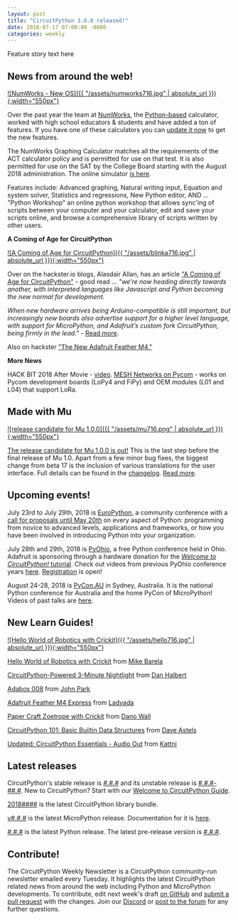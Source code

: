```yaml
---
layout: post
title: "CircuitPython 3.0.0 released!"
date: 2018-07-17 07:00:00 -0800
categories: weekly
---
```


Feature story text here

## News from around the web!

[![NumWorks - New OS]({{ "/assets/numworks716.jpg" | absolute_url }}){:width="550px"}](https://www.numworks.com/)

Over the past year the team at [NumWorks](https://www.numworks.com/), the [Python-based](https://www.adafruit.com/product/3790) calculator, worked with high school educators & students and have added a ton of features. If you have one of these calculators you can [update it now](https://workshop.numworks.com/devices) to get the new features.

The NumWorks Graphing Calculator matches all the requirements of the ACT calculator policy and is permitted for use on that test. It is also permitted for use on the SAT by the College Board starting with the August 2018 administration. The online simulator [is here](https://www.numworks.com/simulator/).

Features include: Advanced graphing, Natural writing input, Equation and system solver, Statistics and regressions, New Python editor, AND ...  "Python Workshop" an online python workshop that allows sync'ing of scripts between your computer and your calculator, edit and save your scripts online, and browse a comprehensive library of scripts written by other users.

**A Coming of Age for CircuitPython**

[![A Coming of Age for CircuitPython]({{ "/assets/blinka716.jpg" | absolute_url }}){:width="550px"}](https://blog.hackster.io/a-coming-of-age-for-circuitpython-efb1b9c61aa3)

Over on the hackster.io blogs, Alasdair Allan, has an article ["A Coming of Age for CircuitPython"](https://blog.hackster.io/a-coming-of-age-for-circuitpython-efb1b9c61aa3) - good read ... *"we’re now heading directly towards another, with interpreted languages like Javascript and Python becoming the new normal for development.*

*When new hardware arrives being Arduino-compatible is still important, but increasingly new boards also advertise support for a higher level language, with support for MicroPython, and Adafruit’s custom fork CircuitPython, being firmly in the lead."* - [Read more](https://blog.hackster.io/a-coming-of-age-for-circuitpython-efb1b9c61aa3).

Also on hackster ["The New Adafruit Feather M4."](https://blog.hackster.io/the-new-adafruit-feather-m4-c2e29c5828c0)

**More News**

HACK BIT 2018 After Movie - [video](https://youtu.be/okJU1i4VyYo).
[MESH Networks on Pycom](https://pycom.io/launching-mesh-networks/) - works on Pycom development boards (LoPy4 and FiPy) and OEM modules (L01 and L04) that support LoRa.


## Made with Mu

[![release candidate for Mu 1.0.0]({{ "/assets/mu716.png" | absolute_url }}){:width="550px"}](https://codewith.mu/en/download)

[The release candidate for Mu 1.0.0 is out!](https://codewith.mu/en/download) This is the last step before the final release of Mu 1.0. Apart from a few minor bug fixes, the biggest change from beta 17 is the inclusion of various translations for the user interface. Full details can be found in the [changelog](https://mu.readthedocs.io/en/latest/changes.html#rc-1). [Read more](https://madewith.mu/mu/releases/2018/07/16/release_candidate-1.html).


## Upcoming events!

July 23rd to July 29th, 2018 is [EuroPython](https://ep2018.europython.eu/), a community conference with a [call for proposals until May 20th](https://ep2018.europython.eu/en/call-for-proposals/) on every aspect of Python: programming from novice to advanced levels, applications and frameworks, or how you have been involved in introducing Python into your organization.

July 28th and 29th, 2018 is [PyOhio](https://www.pyohio.org/2018/), a free Python conference held in Ohio. Adafruit is sponsoring through a hardware donation for the [*Welcome to CircuitPython!* tutorial](https://www.pyohio.org/2018/schedule/presentation/39/). Check out videos from previous PyOhio conference years [here](http://pyvideo.org/events/pyohio-2017.html). [Registration](https://www.pyohio.org/register) is open!

August 24-28, 2018 is [PyCon.AU](https://2018.pycon-au.org/) in Sydney, Australia. It is the national Python conference for Australia and the home PyCon of MicroPython! Videos of past talks are [here](https://www.youtube.com/user/PyConAU).

## New Learn Guides!

[![Hello World of Robotics with Crickit]({{ "/assets/hello716.jpg" | absolute_url }}){:width="550px"}](https://learn.adafruit.com/hello-world-of-robotics-with-crickit)

[Hello World of Robotics with Crickit](https://learn.adafruit.com/hello-world-of-robotics-with-crickit) from [Mike Barela](https://learn.adafruit.com/users/MikeBarela)

[CircuitPython-Powered 3-Minute Nightlight](https://learn.adafruit.com/circuitpython-powered-gemma-nightlight) from [Dan Halbert](https://learn.adafruit.com/users/danhalbert)

[Adabox 008](https://learn.adafruit.com/adabox008) from [John Park](https://learn.adafruit.com/users/johnpark)

[Adafruit Feather M4 Express](https://learn.adafruit.com/adafruit-feather-m4-express-atsamd51) from [Ladyada](https://learn.adafruit.com/users/adafruit2)

[Paper Craft Zoetrope with Crickit](https://learn.adafruit.com/paper-craft-zoetrope-with-circuit-python) from [Dano Wall](https://learn.adafruit.com/users/danowall)

[CircuitPython 101: Basic Builtin Data Structures](https://learn.adafruit.com/basic-datastructures-in-circuitpython) from [Dave Astels](https://learn.adafruit.com/users/dastels)

[Updated: CircuitPython Essentials - Audio Out](https://learn.adafruit.com/circuitpython-essentials) from [Kattni](https://learn.adafruit.com/users/kattni)

## Latest releases

CircuitPython's stable release is [#.#.#](https://github.com/adafruit/circuitpython/releases/latest) and its unstable release is [#.#.#-##.#](https://github.com/adafruit/circuitpython/releases). New to CircuitPython? Start with our [Welcome to CircuitPython Guide](https://learn.adafruit.com/welcome-to-circuitpython).

[2018####](https://github.com/adafruit/Adafruit_CircuitPython_Bundle/releases/latest) is the latest CircuitPython library bundle.

[v#.#.#](https://micropython.org/download) is the latest MicroPython release. Documentation for it is [here](http://docs.micropython.org/en/latest/pyboard/).

[#.#.#](https://www.python.org/downloads/) is the latest Python release. The latest pre-release version is [#.#.#](https://www.python.org/download/pre-releases/).

## Contribute!

The CircuitPython Weekly Newsletter is a CircuitPython community-run newsletter emailed every Tuesday. It highlights the latest CircuitPython related news from around the web including Python and MicroPython developments. To contribute, edit next week's draft [on GitHub](https://github.com/adafruit/circuitpython-weekly-newsletter/tree/gh-pages/_drafts) and [submit a pull request](https://help.github.com/articles/editing-files-in-your-repository/) with the changes. Join our [Discord](https://adafru.it/discord) or [post to the forum](https://forums.adafruit.com/viewforum.php?f=60) for any further questions.
